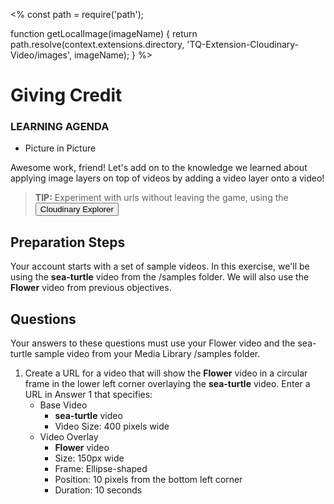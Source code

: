 <%
const path = require('path');

function getLocalImage(imageName) {
return path.resolve(context.extensions.directory,
'TQ-Extension-Cloudinary-Video/images', imageName);
}
%>
# Giving Credit
<div class="aside">
    <h3>LEARNING AGENDA</h3>
    <ul>
      <li>Picture in Picture</li>
    </ul>
</div>

Awesome work, friend! Let's add on to the knowledge we learned about applying image layers on top of videos by adding a video layer onto a video! 

> <b>TIP:</b> Experiment with urls without leaving the game, using the <button onclick='window.CloudinaryBrowser.showUrlExplorer();'>Cloudinary Explorer</button>

## Preparation Steps
Your account starts with a set of sample videos.  In this exercise, we'll be using the **sea-turtle** video from the /samples folder. We will also use the **Flower** video from previous objectives.

## <a name="questions">Questions</a>

Your answers to these questions must use your Flower video and the sea-turtle sample video from your Media Library /samples folder.

1. <a name="q1"></a>Create a URL for a video that will show the **Flower** video in a circular frame in the lower left corner overlaying the **sea-turtle** video. Enter a URL in <a onclick="jQuery('input')[0].focus()">Answer 1</a> that specifies:
   - Base Video
     - **sea-turtle** video
     - Video Size: 400 pixels wide
   - Video Overlay
     - **Flower** video
     - Size: 150px wide
     - Frame: Ellipse-shaped
     - Position: 10 pixels from the bottom left corner
     - Duration: 10 seconds